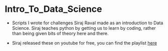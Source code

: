 # Intro_To_Data_Science
* Scripts I wrote for challenges Siraj Raval made as an introduction to Data Science. Siraj teaches python by getting us to learn by coding, rather than being given bits of theory here and there. 

* Siraj released these on youtube for free, you can find the playlist [here](https://www.youtube.com/playlist?list=PL2-dafEMk2A6QKz1mrk1uIGfHkC1zZ6UU)

